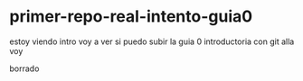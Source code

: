 # primer-repo-real-intento-guia0
estoy viendo intro
voy a ver si puedo subir la guia 0 introductoria con git
alla voy

borrado

